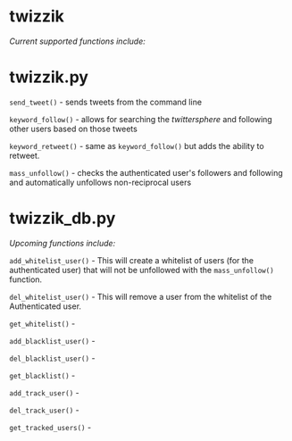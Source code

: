 twizzik
=======

_Current supported functions include:_

**twizzik.py**  
 ========

`send_tweet()` - sends tweets from the command line  

`keyword_follow()` - allows for searching the _twittersphere_ and following other users based on those tweets  

`keyword_retweet()` - same as `keyword_follow()` but adds the ability to retweet.  

`mass_unfollow()` - checks the authenticated user's followers and following and automatically unfollows non-reciprocal users  

**twizzik_db.py**  
 ===========  

_Upcoming functions include:_  

`add_whitelist_user()` -  This will create a whitelist of users (for the authenticated user) that will not be unfollowed with the `mass_unfollow()` function.  

`del_whitelist_user()` -  This will remove a user from the whitelist of the Authenticated user.

`get_whitelist()` -  

`add_blacklist_user()` -  

`del_blacklist_user()` -  

`get_blacklist()` -  

`add_track_user()` -  

`del_track_user()` -  

`get_tracked_users()` -  

